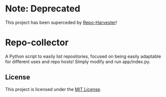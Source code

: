# Note: Deprecated
This project has been superceded by [Repo-Harvester](https://github.com/mu-semtech/repo-harvester)!

# Repo-collector
A Python script to easily list repositories, focused on being easily adaptable for different uses and repo hosts! Simply modify and run app/index.py.

## License
This project is licensed under the [MIT License](LICENSE).
